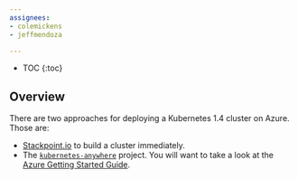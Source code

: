 ```yaml
---
assignees:
- colemickens
- jeffmendoza

---
```


* TOC
{:toc}


## Overview

There are two approaches for deploying a Kubernetes 1.4 cluster on Azure. Those are: 

* [Stackpoint.io](https://stackpoint.io/#/clusters/new?provider=azure) to build a cluster immediately.
* The [`kubernetes-anywhere`](https://github.com/kubernetes/kubernetes-anywhere) project. You will want to take a look at the
[Azure Getting Started Guide](https://github.com/kubernetes/kubernetes-anywhere/blob/master/phase1/azure/README.md).
